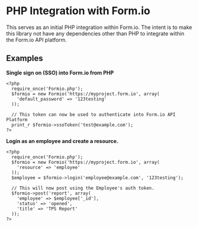 PHP Integration with Form.io
============================
This serves as an initial PHP integration within Form.io. The intent is to make this library
not have any dependencies other than PHP to integrate within the Form.io API platform.

Examples
----------------------
**Single sign on (SSO) into Form.io from PHP**
```
<?php
  require_once('Formio.php');
  $formio = new Formio('https://myproject.form.io', array(
    'default_password' => '123testing'
  ));

  // This token can now be used to authenticate into Form.io API Platform
  print_r $formio->ssoToken('test@example.com');
?>
```

**Login as an employee and create a resource.**
```
<?php
  require_once('Formio.php');
  $formio = new Formio('https://myproject.form.io', array(
    'resource' => 'employee'
  ));
  $employee = $formio->login('employee@example.com', '123testing');

  // This will now post using the Employee's auth token.
  $formio->post('report', array(
    'employee' => $employee['_id'],
    'status' => 'opened',
    'title' => 'TPS Report'
  ));
?>
```
